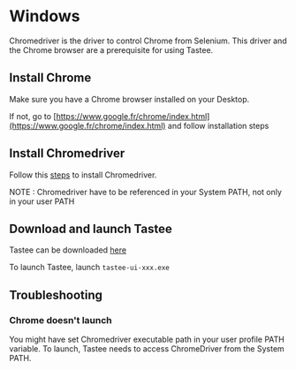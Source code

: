 # Windows

Chromedriver is the driver to control Chrome from Selenium. This driver and the Chrome browser are a prerequisite for using Tastee.

## Install Chrome

Make sure you have a Chrome browser installed on your Desktop.

If not, go to [https://www.google.fr/chrome/index.html](https://www.google.fr/chrome/index.html) and follow installation steps

## Install Chromedriver

Follow this [steps](http://chromedriver.chromium.org/getting-started) to install Chromedriver.

NOTE : Chromedriver have to be referenced in your System PATH, not only in your user PATH

## Download and launch Tastee

Tastee can be downloaded [here](https://github.com/tastee/tastee-ui/releases/download/0.9.4/tastee-ui.0.9.4.exe)

To launch Tastee, launch `tastee-ui-xxx.exe`

## Troubleshooting

### Chrome doesn't launch

You might have set Chromedriver executable path in your user profile PATH variable. To launch, Tastee needs to access ChromeDriver from the System PATH.